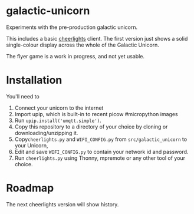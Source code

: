 # galactic-unicorn

Experiments with the pre-production galactic unicorn.

This includes a basic [cheerlights](https://cheerlights.com/) client.
The first version just shows a solid single-colour display across the
whole of the Galactic Unicorn.


The flyer game is a work in progress, and not yet usable.

# Installation

You'll need to

1. Connect your unicorn to the internet
2. Import upip, which is built-in to recent picow #micropython images
3. Run `upip.install('umqtt.simple')`.
1. Copy this repository to a directory of your choice by cloning or downloading/unzipping it.
2. Copy`cheerlights.py` and `WIFI_CONFIG.py` from `src/galactic_unicorn` to your Unicorn, 
3. Edit and save `WIFI_CONFIG.py` to contain your network id and password.
5. Run `cheerlights.py` using Thonny, mpremote or any other tool of your choice.

# Roadmap

The next cheerlights version will show history.


